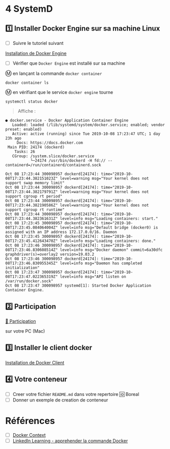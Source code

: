 # 4 SystemD

## :one: Installer Docker Engine sur sa machine Linux

- [ ] Suivre le tutoriel suivant

[Installation de Docker Engine](https://github.com/CollegeBoreal/Tutoriels/tree/main/2.MicroServices/1.Containers/2.Docker/1.Engine/2.Linux)

- [ ] Vérifier que `Docker Engine` est installé sur sa machine

:m: en lançant la commande `docker container`

```
docker container ls
```

:m: en vérifiant que le service `docker engine` tourne

```
systemctl status docker
```
> Affiche :
```
● docker.service - Docker Application Container Engine
   Loaded: loaded (/lib/systemd/system/docker.service; enabled; vendor preset: enabled)
   Active: active (running) since Tue 2019-10-08 17:23:47 UTC; 1 day 23h ago
     Docs: https://docs.docker.com
 Main PID: 24174 (dockerd)
    Tasks: 26
   CGroup: /system.slice/docker.service
           └─24174 /usr/bin/dockerd -H fd:// --containerd=/run/containerd/containerd.sock

Oct 08 17:23:44 300098957 dockerd[24174]: time="2019-10-08T17:23:44.382151023Z" level=warning msg="Your kernel does not support swap memory limit"
Oct 08 17:23:44 300098957 dockerd[24174]: time="2019-10-08T17:23:44.382179791Z" level=warning msg="Your kernel does not support cgroup rt period"
Oct 08 17:23:44 300098957 dockerd[24174]: time="2019-10-08T17:23:44.382190586Z" level=warning msg="Your kernel does not support cgroup rt runtime"
Oct 08 17:23:44 300098957 dockerd[24174]: time="2019-10-08T17:23:44.382361631Z" level=info msg="Loading containers: start."
Oct 08 17:23:45 300098957 dockerd[24174]: time="2019-10-08T17:23:45.084064004Z" level=info msg="Default bridge (docker0) is assigned with an IP address 172.17.0.0/16. Daemon 
Oct 08 17:23:45 300098957 dockerd[24174]: time="2019-10-08T17:23:45.412643470Z" level=info msg="Loading containers: done."
Oct 08 17:23:46 300098957 dockerd[24174]: time="2019-10-08T17:23:46.830608514Z" level=info msg="Docker daemon" commit=6a30dfc graphdriver(s)=overlay2 version=19.03.2
Oct 08 17:23:46 300098957 dockerd[24174]: time="2019-10-08T17:23:46.830955345Z" level=info msg="Daemon has completed initialization"
Oct 08 17:23:47 300098957 dockerd[24174]: time="2019-10-08T17:23:47.022365319Z" level=info msg="API listen on /var/run/docker.sock"
Oct 08 17:23:47 300098957 systemd[1]: Started Docker Application Container Engine.
```

##  :two: Participation

[:tada: Participation](.scripts/Participation.md)

sur votre PC (Mac)

## :three: Installer le client docker

[Installation de Docker Client](https://github.com/CollegeBoreal/Tutoriels/tree/main/2.MicroServices/1.Containers/2.Docker/0.Client)

## :four: Votre conteneur

- [ ] Creer votre fichier `README.md` dans votre repertoire :id: Boreal
- [ ] Donner un exemple de creation de conteneur 

# Références

- [ ] [Docker Context](https://docs.docker.com/engine/reference/commandline/context)
- [ ] [LinkedIn Learning - apprehender la commande Docker](https://www.linkedin.com/learning/decouvrir-docker/apprehender-la-commande-docker)
